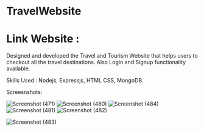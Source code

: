 # TravelWebsite

# Link Website : 

Designed and developed the Travel and Tourism Website that helps users to checkout all the travel destinations. Also Login and Signup functionality available.

Skills Used : Nodejs, Expressjs, HTML CSS, MongoDB.

Screesnshots: 

![Screenshot (471)](https://github.com/Deepak413/weatherfinder/assets/98450154/21381bc6-e3d1-4e98-88b4-09cf20a4f633)
![Screenshot (480)](https://github.com/Deepak413/weatherfinder/assets/98450154/802b802a-a19b-40fb-aff0-ea1aaf24f431)
![Screenshot (484)](https://github.com/Deepak413/weatherfinder/assets/98450154/6ce1ecbb-969e-4e64-a60f-07081ae7b0fb)
![Screenshot (481)](https://github.com/Deepak413/weatherfinder/assets/98450154/0197797d-5318-44b5-bed9-d389cd2642f5)
![Screenshot (482)](https://github.com/Deepak413/weatherfinder/assets/98450154/4414216f-a692-41c8-b33f-f15d87f4128e)

![Screenshot (483)](https://github.com/Deepak413/weatherfinder/assets/98450154/5694b39f-d672-490a-9f24-e1a3ee268f2b)

